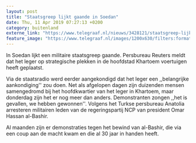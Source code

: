 ```yaml
---
layout: post
title: "Staatsgreep lijkt gaande in Soedan"
date: Thu, 11 Apr 2019 07:27:13 +0200
category: buitenland
externe_link: "https://www.telegraaf.nl/nieuws/3428121/staatsgreep-lijkt-gaande-in-soedan"
feature_image: "https://www.telegraaf.nl/images/1200x630/filters:format(jpeg):quality(80)/cdn-kiosk-api.telegraaf.nl/2ec44792-5c28-11e9-950a-02c309bc01c1.jpg"
---
```


<p class="intro">In Soedan lijkt een militaire staatsgreep gaande. Persbureau Reuters meldt dat het leger op strategische plekken in de hoofdstad Khartoem voertuigen heeft geplaatst.</p> <p>Via de staatsradio werd eerder aangekondigd dat het leger een ,,belangrijke aankondiging'' zou doen. Net als afgelopen dagen zijn duizenden mensen samengedromd bij het hoofdkwartier van het leger in Khartoem, maar donderdag zijn het er nog meer dan anders. Demonstranten zongen ,,het is gevallen, we hebben gewonnen''. Volgens het Turkse persbureau Anatolia arresteren militairen leden van de regeringspartij NCP van president Omar Hassan al-Bashir.</p><p>Al maanden zijn er demonstraties tegen het bewind van al-Bashir, die via een coup aan de macht kwam en die al 30 jaar in handen heeft.</p>
